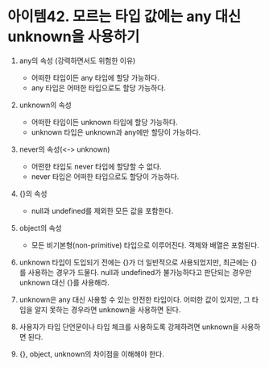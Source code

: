# 아이템42. 모르는 타입 값에는 any 대신 unknown을 사용하기

1. any의 속성 (강력하면서도 위험한 이유)
    - 어떠한 타입이든 any 타입에 할당 가능하다.
    - any 타입은 어떠한 타입으로도 할당 가능하다.

2. unknown의 속성
    - 어떠한 타입이든 unknown 타입에 할당 가능하다.
    - unknown 타입은 unknown과 any에만 할당이 가능하다.

3. never의 속성(<-> unknown)
    - 어떤한 타입도 never 타입에 할당할 수 없다.
    - never 타입은 어떠한 타입으로도 할당이 가능하다.

4. {}의 속성
    - null과 undefined를 제외한 모든 값을 포함한다.

5. object의 속성
    - 모든 비기본형(non-primitive) 타입으로 이루어진다. 객체와 배열은 포함된다.

4. unknown 타입이 도입되기 전에는 {}가 더 일반적으로 사용되었지만, 최근에는 {}를 사용하는 경우가 드물다. null과 undefined가 불가능하다고 판단되는 경우만 unknown 대신 {}를 사용해라.

5. unknown은 any 대신 사용할 수 있는 안전한 타입이다. 어떠한 값이 있지만, 그 타입을 알지 못하는 경우라면 unknown을 사용하면 된다.

6. 사용자가 타입 단언문이나 타입 체크를 사용하도록 강제하려면 unknown을 사용하면 된다.

7. {}, object, unknown의 차이점을 이해해야 한다.
